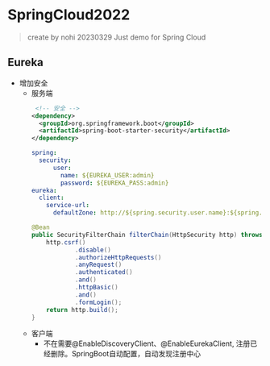# SpringCloud2022
> create by nohi 20230329
Just demo for Spring Cloud

## Eureka
* 增加安全
  * 服务端 
    ```xml
     <!-- 安全 -->
    <dependency>
      <groupId>org.springframework.boot</groupId>
      <artifactId>spring-boot-starter-security</artifactId>
    </dependency>
    ```
    ```yaml
    spring:
      security:
          user:
            name: ${EUREKA_USER:admin}
            password: ${EUREKA_PASS:admin}
    eureka:
      client:
        service-url:
          defaultZone: http://${spring.security.user.name}:${spring.security.user.password}@${eureka.instance.hostname}:${server.port}/eureka/
    ```
    ```java
    @Bean
    public SecurityFilterChain filterChain(HttpSecurity http) throws Exception {
        http.csrf()
                .disable()
                .authorizeHttpRequests()
                .anyRequest()
                .authenticated()
                .and()
                .httpBasic()
                .and()
                .formLogin();
        return http.build();
    }
    ```
  * 客户端
    * 不在需要@EnableDiscoveryClient、@EnableEurekaClient, 注册已经删除。SpringBoot自动配置，自动发现注册中心